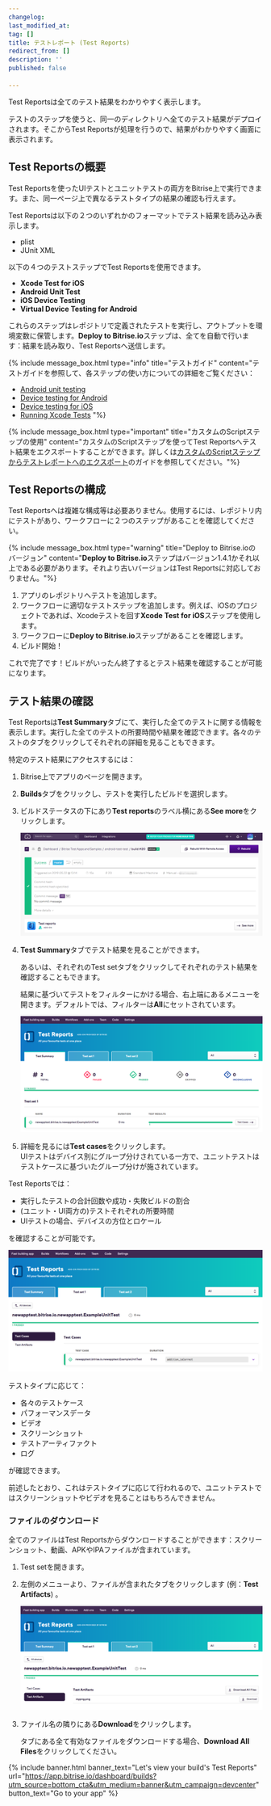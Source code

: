 ```yaml
---
changelog:
last_modified_at:
tag: []
title: テストレポート (Test Reports)
redirect_from: []
description: ''
published: false

---
```

Test Reportsは全てのテスト結果をわかりやすく表示します。

テストのステップを使うと、同一のディレクトリへ全てのテスト結果がデプロイされます。そこからTest Reportsが処理を行うので、結果がわかりやすく画面に表示されます。

## Test Reportsの概要

Test Reportsを使ったUIテストとユニットテストの両方をBitrise上で実行できます。また、同一ページ上で異なるテストタイプの結果の確認も行えます。

Test Reportsは以下の２つのいずれかのフォーマットでテスト結果を読み込み表示します。

* plist
* JUnit XML

以下の４つのテストステップでTest Reportsを使用できます。

* **Xcode Test for iOS**
* **Android Unit Test**
* **iOS Device Testing**
* **Virtual Device Testing for Android**

これらのステップはレポジトリで定義されたテストを実行し、アウトプットを環境変数に保管します。**Deploy to Bitrise.io**ステップは、全てを自動で行います：結果を読み取り、Test Reportsへ送信します。

{% include message_box.html type="info" title="テストガイド" content="テストガイドを参照して、各ステップの使い方についての詳細をご覧ください：

* [Android unit testing](https://devcenter.bitrise.io/testing/android-run-a-unit-test/)
* [Device testing for Android](/testing/device-testing-for-android/)
* [Device testing for iOS](/testing/device-testing-for-ios/)
* [Running Xcode Tests](/testing/running-xcode-tests/) "%}

{% include message_box.html type="important" title="カスタムのScriptステップの使用" content="カスタムのScriptステップを使ってTest Reportsへテスト結果をエクスポートすることができます。詳しくは[カスタムのScriptステップからテストレポートへのエクスポート](/testing/exporting-to-test-reports-from-custom-script-steps/)のガイドを参照してください。"%}

## Test Reportsの構成

Test Reportsへは複雑な構成等は必要ありません。使用するには、レポジトリ内にテストがあり、ワークフローに２つのステップがあることを確認してください。

{% include message_box.html type="warning" title="Deploy to Bitrise.ioのバージョン" content="**Deploy to Bitrise.io**ステップはバージョン1.4.1かそれ以上である必要があります。それより古いバージョンはTest Reportsに対応しておりません。"%}

1. アプリのレポジトリへテストを追加します。
2. ワークフローに適切なテストステップを追加します。例えば、iOSのプロジェクトであれば、Xcodeテストを回す**Xcode Test for iOS**ステップを使用します。
3. ワークフローに**Deploy to Bitrise.io**ステップがあることを確認します。
4. ビルド開始！

これで完了です！ビルドがいったん終了するとテスト結果を確認することが可能になります。

## テスト結果の確認

Test Reportsは**Test Summary**タブにて、実行した全てのテストに関する情報を表示します。実行した全てのテストの所要時間や結果を確認できます。各々のテストのタブをクリックしてそれぞれの詳細を見ることもできます。

特定のテスト結果にアクセスするには：

1. Bitrise上でアプリのページを開きます。
2. **Builds**タブをクリックし、テストを実行したビルドを選択します。
3. ビルドステータスの下にあり**Test reports**のラベル横にある**See more**をクリックします。

   ![{{ page.title }}](/img/android-test-test_-_build__20__ce39bf96fc9f7668__-_Bitrise.png)
4. **Test Summary**タブでテスト結果を見ることができます。

   あるいは、それぞれのTest setタブをクリックしてそれぞれのテスト結果を確認することもできます。

   結果に基づいてテストをフィルターにかける場合、右上端にあるメニューを開きます。デフォルトでは、フィルターは**All**にセットされています。

   ![{{ page.title }}](/img/Test_add-on-3.png)
5. 詳細を見るには**Test cases**をクリックします。  
   UIテストはデバイス別にグループ分けされている一方で、ユニットテストはテストケースに基づいたグループ分けが施されています。

Test Reportsでは：

* 実行したテストの合計回数や成功・失敗ビルドの割合
* (ユニット・UI両方の)テストそれぞれの所要時間
* UIテストの場合、デバイスの方位とロケール

を確認することが可能です。

![{{ page.title }}](/img/Test_add-on-4.png)

テストタイプに応じて：

* 各々のテストケース
* パフォーマンスデータ
* ビデオ
* スクリーンショット
* テストアーティファクト
* ログ

が確認できます。

前述したとおり、これはテストタイプに応じて行われるので、ユニットテストではスクリーンショットやビデオを見ることはもちろんできません。

### ファイルのダウンロード

全てのファイルはTest Reportsからダウンロードすることができます：スクリーンショット、動画、APKやIPAファイルが含まれています。

1. Test setを開きます。
2. 左側のメニューより、ファイルが含まれたタブをクリックします (例：**Test Artifacts**) 。

   ![{{ page.title }}](/img/Test_add-on-5.png)
3. ファイル名の隣りにある**Download**をクリックします。

   タブにある全て有効なファイルをダウンロードする場合、**Download All Files**をクリックしてください。

{% include banner.html banner_text="Let's view your build's Test Reports" url="https://app.bitrise.io/dashboard/builds?utm_source=bottom_cta&utm_medium=banner&utm_campaign=devcenter" button_text="Go to your app" %}